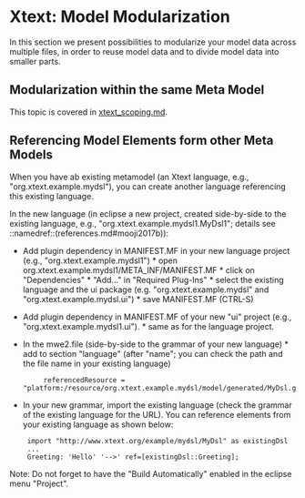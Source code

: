 # Xtext: Model Modularization

In this section we present possibilities to modularize your model
data across multiple files, in order to reuse model data and to divide
model data into smaller parts.

## Modularization within the same Meta Model

This topic is covered in [xtext_scoping.md](xtext_scoping.md).

## Referencing Model Elements form other Meta Models

When you have ab existing metamodel (an Xtext language, e.g., 
"org.xtext.example.mydsl"), you can create another language referencing this
existing language.

In the new language (in eclipse a new project, created side-by-side to the 
existing language, e.g., "org.xtext.example.mydsl1.MyDsl1"; details see
::namedref::(references.md#mooji2017b)):

 * Add plugin dependency in MANIFEST.MF in your new language project 
   (e.g., "org.xtext.example.mydsl1")
       * open org.xtext.example.mydsl1/META_INF/MANIFEST.MF
       * click on "Dependencies" 
       * "Add..." in "Required Plug-Ins"
       * select the existing language and the ui package
         (e.g. "org.xtext.example.mydsl" and "org.xtext.example.mydsl.ui")
       * save MANIFEST.MF (CTRL-S)
 * Add plugin dependency in MANIFEST.MF of your new "ui" project (e.g.,
  "org.xtext.example.mydsl1.ui").
       * same as for the language project.
 * In the mwe2.file (side-by-side to the grammar of your new language)
       * add to section "language" (after "name"; you can check the path and the 
         file name in your existing language)
  
  
            referencedResource = "platform:/resource/org.xtext.example.mydsl/model/generated/MyDsl.genmodel"

 * In your new grammar, import the existing language (check the grammar of 
   the existing language for the URL). You can reference elements from your
   existing language as shown below:
 
 
        import "http://www.xtext.org/example/mydsl/MyDsl" as existingDsl
        ...
    	Greeting: 'Hello' '-->' ref=[existingDsl::Greeting];


Note: Do not forget to have the "Build Automatically" enabled in the eclipse 
menu "Project".